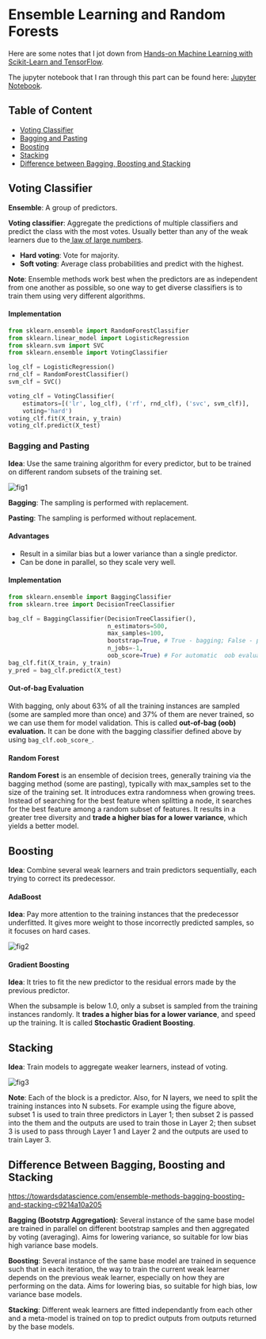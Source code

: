 # Ensemble Learning and Random Forests

Here are some notes that I jot down from [Hands-on Machine Learning with Scikit-Learn and TensorFlow](http://shop.oreilly.com/product/0636920052289.do). 

The jupyter notebook that I ran through this part can be found here: [Jupyter Notebook](ensemble.ipynb).

## Table of Content

- [Voting Classifier](#voting_classifier)
- [Bagging and Pasting](#bagging_and_pasting)
- [Boosting](#boosting)
- [Stacking](#stacking)
- [Difference between Bagging, Boosting and Stacking](#difference)

<a name='voting_classifier'></a>

## Voting Classifier

**Ensemble**: A group of predictors.

**Voting classifier**: Aggregate the predictions of multiple classifiers and predict the class with the most votes. Usually better than any of the weak learners due to the[ law of large numbers](https://en.wikipedia.org/wiki/Law_of_large_numbers).

- **Hard voting**: Vote for majority.
- **Soft voting**: Average class probabilities and predict with the highest.

**Note**: Ensemble methods work best when the predictors are as independent from one another as possible, so one way to get diverse classifiers is to train them using very different algorithms.

#### Implementation

```python
from sklearn.ensemble import RandomForestClassifier
from sklearn.linear_model import LogisticRegression
from sklearn.svm import SVC
from sklearn.ensemble import VotingClassifier

log_clf = LogisticRegression()
rnd_clf = RandomForestClassifier()
svm_clf = SVC()

voting_clf = VotingClassifier(
    estimators=[('lr', log_clf), ('rf', rnd_clf), ('svc', svm_clf)],
    voting='hard')
voting_clf.fit(X_train, y_train)
voting_clf.predict(X_test)
```

<a name='bagging_and_pasting'></a>

### Bagging and Pasting

**Idea**: Use the same training algorithm for every predictor, but to be trained on different random subsets of the training set.

![fig1](/Users/Zhou/Documents/DataScience/DS_tools/machine_learning/ensemble/fig1.png)

**Bagging**: The sampling is performed with replacement.

**Pasting**: The sampling is performed without replacement.

#### Advantages

- Result in a similar bias but a lower variance than a single predictor.
- Can be done in parallel, so they scale very well.

#### Implementation

```python
from sklearn.ensemble import BaggingClassifier
from sklearn.tree import DecisionTreeClassifier

bag_clf = BaggingClassifier(DecisionTreeClassifier(),
                            n_estimators=500,
                            max_samples=100,
                            bootstrap=True, # True - bagging; False - pasting
                            n_jobs=-1,
                            oob_score=True) # For automatic  oob evaluation after training
bag_clf.fit(X_train, y_train)
y_pred = bag_clf.predict(X_test)
```

#### Out-of-bag Evaluation

With bagging, only about 63% of all the training instances are sampled (some are sampled more than once) and 37% of them are never trained, so we can use them for model validation. This is called **out-of-bag (oob) evaluation.** It can be done with the bagging classifier defined above by using `bag_clf.oob_score_`.

#### Random Forest

**Random Forest** is an ensemble of decision trees, generally training via the bagging method (some are pasting), typically with max_samples set to the size of the training set. It introduces extra randomness when growing trees. Instead of searching for the best feature when splitting a node, it searches for the best feature among a random subset of features. It results in a greater tree diversity and **trade a higher bias for a lower variance**, which yields a better model.

<a name='boosting'></a>

## Boosting

**Idea**: Combine several weak learners and train predictors sequentially, each trying to correct its predecessor.

#### AdaBoost

**Idea**: Pay more attention to the training instances that the predecessor underfitted. It gives more weight to those incorrectly predicted samples, so it focuses on hard cases.

![fig2](/Users/Zhou/Documents/DataScience/DS_tools/machine_learning/ensemble/fig2.png)

#### Gradient Boosting

**Idea**: It tries to fit the new predictor to the residual errors made by the previous predictor.

When the subsample is below 1.0, only a subset is sampled from the training instances randomly. It **trades a higher bias for a lower variance**, and speed up the training. It is called **Stochastic Gradient Boosting**.

<a name='stacking'></a>

## Stacking

**Idea**: Train models to aggregate weaker learners, instead of voting.

![fig3](/Users/Zhou/Documents/DataScience/DS_tools/machine_learning/ensemble/fig3.png)

**Note**: Each of the block is a predictor. Also, for N layers, we need to split the training instances into N subsets. For example using the figure above, subset 1 is used to train three predictors in Layer 1; then subset 2 is passed into the them and the outputs are used to train those in Layer 2; then subset 3 is used to  pass through Layer 1 and Layer 2 and the outputs are used to train Layer 3.

<a name='difference'></a>

## Difference Between Bagging, Boosting and Stacking

https://towardsdatascience.com/ensemble-methods-bagging-boosting-and-stacking-c9214a10a205

**Bagging (Bootstrp Aggregation)**: Several instance of the same base model are trained in parallel on different bootstrap samples and then aggregated by voting (averaging). Aims for lowering variance, so suitable for low bias high variance base models.

**Boosting**: Several instance of the same base model are trained in sequence such that in each iteration, the way to train the current weak learner depends on the previous weak learner, especially on how they are performing on the data. Aims for lowering bias, so suitable for high bias, low variance base models.

**Stacking**: Different weak learners are fitted independantly from each other and a meta-model is trained on top to predict outputs from outputs returned by the base models.